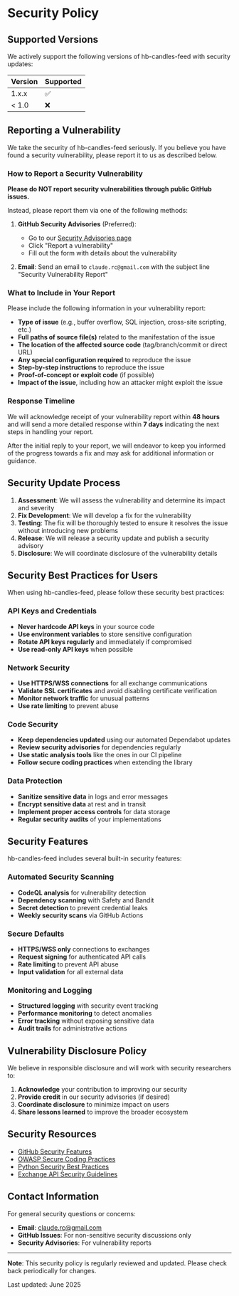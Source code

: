 # Security Policy

## Supported Versions

We actively support the following versions of hb-candles-feed with security updates:

| Version | Supported          |
| ------- | ------------------ |
| 1.x.x   | :white_check_mark: |
| < 1.0   | :x:                |

## Reporting a Vulnerability

We take the security of hb-candles-feed seriously. If you believe you have found a security vulnerability, please report it to us as described below.

### How to Report a Security Vulnerability

**Please do NOT report security vulnerabilities through public GitHub issues.**

Instead, please report them via one of the following methods:

1. **GitHub Security Advisories** (Preferred): 
   - Go to our [Security Advisories page](https://github.com/MementoRC/hb-candles-feed/security/advisories)
   - Click "Report a vulnerability"
   - Fill out the form with details about the vulnerability

2. **Email**: Send an email to `claude.rc@gmail.com` with the subject line "Security Vulnerability Report"

### What to Include in Your Report

Please include the following information in your vulnerability report:

- **Type of issue** (e.g., buffer overflow, SQL injection, cross-site scripting, etc.)
- **Full paths of source file(s)** related to the manifestation of the issue
- **The location of the affected source code** (tag/branch/commit or direct URL)
- **Any special configuration required** to reproduce the issue
- **Step-by-step instructions** to reproduce the issue
- **Proof-of-concept or exploit code** (if possible)
- **Impact of the issue**, including how an attacker might exploit the issue

### Response Timeline

We will acknowledge receipt of your vulnerability report within **48 hours** and will send a more detailed response within **7 days** indicating the next steps in handling your report.

After the initial reply to your report, we will endeavor to keep you informed of the progress towards a fix and may ask for additional information or guidance.

## Security Update Process

1. **Assessment**: We will assess the vulnerability and determine its impact and severity
2. **Fix Development**: We will develop a fix for the vulnerability
3. **Testing**: The fix will be thoroughly tested to ensure it resolves the issue without introducing new problems
4. **Release**: We will release a security update and publish a security advisory
5. **Disclosure**: We will coordinate disclosure of the vulnerability details

## Security Best Practices for Users

When using hb-candles-feed, please follow these security best practices:

### API Keys and Credentials
- **Never hardcode API keys** in your source code
- **Use environment variables** to store sensitive configuration
- **Rotate API keys regularly** and immediately if compromised
- **Use read-only API keys** when possible

### Network Security
- **Use HTTPS/WSS connections** for all exchange communications
- **Validate SSL certificates** and avoid disabling certificate verification
- **Monitor network traffic** for unusual patterns
- **Use rate limiting** to prevent abuse

### Code Security
- **Keep dependencies updated** using our automated Dependabot updates
- **Review security advisories** for dependencies regularly
- **Use static analysis tools** like the ones in our CI pipeline
- **Follow secure coding practices** when extending the library

### Data Protection
- **Sanitize sensitive data** in logs and error messages
- **Encrypt sensitive data** at rest and in transit
- **Implement proper access controls** for data storage
- **Regular security audits** of your implementations

## Security Features

hb-candles-feed includes several built-in security features:

### Automated Security Scanning
- **CodeQL analysis** for vulnerability detection
- **Dependency scanning** with Safety and Bandit
- **Secret detection** to prevent credential leaks
- **Weekly security scans** via GitHub Actions

### Secure Defaults
- **HTTPS/WSS only** connections to exchanges
- **Request signing** for authenticated API calls
- **Rate limiting** to prevent API abuse
- **Input validation** for all external data

### Monitoring and Logging
- **Structured logging** with security event tracking
- **Performance monitoring** to detect anomalies
- **Error tracking** without exposing sensitive data
- **Audit trails** for administrative actions

## Vulnerability Disclosure Policy

We believe in responsible disclosure and will work with security researchers to:

1. **Acknowledge** your contribution to improving our security
2. **Provide credit** in our security advisories (if desired)
3. **Coordinate disclosure** to minimize impact on users
4. **Share lessons learned** to improve the broader ecosystem

## Security Resources

- [GitHub Security Features](https://docs.github.com/en/code-security)
- [OWASP Secure Coding Practices](https://owasp.org/www-project-secure-coding-practices-quick-reference-guide/)
- [Python Security Best Practices](https://python.org/dev/security/)
- [Exchange API Security Guidelines](https://docs.python.org/3/library/hashlib.html)

## Contact Information

For general security questions or concerns:
- **Email**: claude.rc@gmail.com
- **GitHub Issues**: For non-sensitive security discussions only
- **Security Advisories**: For vulnerability reports

---

**Note**: This security policy is regularly reviewed and updated. Please check back periodically for changes.

Last updated: June 2025
